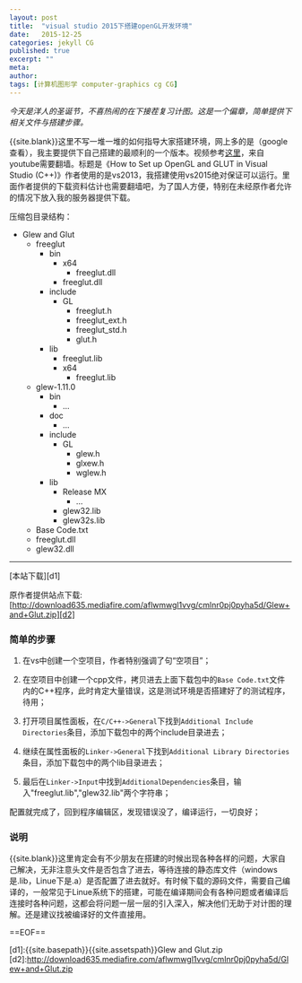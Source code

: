 ```yaml
---
layout: post
title:  "visual studio 2015下搭建openGL开发环境"
date:   2015-12-25
categories: jekyll CG
published: true
excerpt: ""
meta: 
author: 
tags: [计算机图形学 computer-graphics cg CG]
---
```


*今天是洋人的圣诞节，不喜热闹的在下接茬复习计图。这是一个偏章，简单提供下相关文件与搭建步骤。*

{{site.blank}}这里不写一堆一堆的如何指导大家搭建环境，网上多的是（google查看），我主要提供下自己搭建的最顺利的一个版本。视频参考[这里][vedio1]，来自youtube需要翻墙。标题是《How to Set up OpenGL and GLUT in Visual Studio (C++)》作者使用的是vs2013，我搭建使用vs2015绝对保证可以运行。里面作者提供的下载资料估计也需要翻墙吧，为了国人方便，特别在未经原作者允许的情况下放入我的服务器提供下载。

压缩包目录结构：

* Glew and Glut
	* freeglut
		* bin
			* x64
				* freeglut.dll
			* freeglut.dll
		* include
			* GL
				* freeglut.h
				* freeglut_ext.h
				* freeglut_std.h
				* glut.h
		* lib
			* freeglut.lib
			* x64
				* freeglut.lib
	* glew-1.11.0
		* bin
			* ...
		* doc
			* ...
		* include
			* GL
				* glew.h
				* glxew.h
				* wglew.h
		* lib
			* Release MX
				* ...
			* glew32.lib
			* glew32s.lib
	* Base Code.txt
	* freeglut.dll
	* glew32.dll

-------------------

[本站下载][d1]

原作者提供站点下载:[http://download635.mediafire.com/aflwmwgl1vvg/cmlnr0pj0pyha5d/Glew+and+Glut.zip][d2]

### 简单的步骤

1. 在vs中创建一个空项目，作者特别强调了句“空项目”；

2. 在空项目中创建一个cpp文件，拷贝进去上面下载包中的`Base Code.txt`文件内的C++程序，此时肯定大量错误，这是测试环境是否搭建好了的测试程序，待用；

3. 打开项目属性面板，在`C/C++->General`下找到`Additional Include Directories`条目，添加下载包中的两个include目录进去；

4. 继续在属性面板的`Linker->General`下找到`Additional Library Directories`
条目，添加下载包中的两个lib目录进去；

5. 最后在`Linker->Input`中找到`AdditionalDependencies`条目，输入"freeglut.lib","glew32.lib"两个字符串；

配置就完成了，回到程序编辑区，发现错误没了，编译运行，一切良好；

### 说明

{{site.blank}}这里肯定会有不少朋友在搭建的时候出现各种各样的问题，大家自己解决，无非注意头文件是否包含了进去，等待连接的静态库文件（windows是.lib，Linue下是.a）是否配置了进去就好。有时候下载的源码文件，需要自己编译的，一般常见于Linue系统下的搭建，可能在编译期间会有各种问题或者编译后连接时各种问题，这都会将问题一层一层的引入深入，解决他们无助于对计图的理解。还是建议找被编译好的文件直接用。



==EOF==

[d1]:{{site.basepath}}{{site.assetspath}}Glew and Glut.zip
[d2]:http://download635.mediafire.com/aflwmwgl1vvg/cmlnr0pj0pyha5d/Glew+and+Glut.zip

[vedio1]:https://www.youtube.com/watch?v=8p76pJsUP44
[img_1]:{{site.basepath}}{{site.imgpath}}image_coor1.jpg
[img_2]:{{site.basepath}}{{site.imgpath}}image_coor2.jpg
